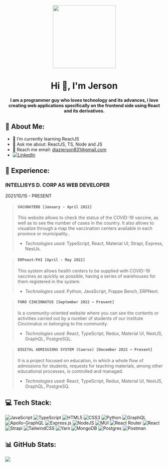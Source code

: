 <div align="center">
  <img src="https://media.giphy.com/media/N2ng0M6HzgKr3lW8df/giphy.gif" width="200"/>
  <h1 align="center">Hi 👋, I'm Jerson</h1>
  <h4 align="center">I am a programmer guy who loves technology and its advances, i love creating web applications specifically on the frontend side using React and its    
    derivatives.
  </h4>
</div>

## 💫 About Me:
- 🌱 I’m currently learning ReactJS<br>
- 💬 Ask me about: ReactJS, TS, Node and JS<br>
- 📧 Reach me email: diazjerson831@gmail.com<br>
- [![LinkedIn](https://img.shields.io/badge/LinkedIn-%230077B5.svg?logo=linkedin&logoColor=white)](https://linkedin.com/in/jersoncuevasdiaz)

## 📄 Experience: 
### INTELLISYS D. CORP AS WEB DEVELOPER
2021/10/15 - PRESENT

> #### ``` VACUNATERD [January - April 2022] ```
>    This website allows to check the status of the COVID-19 vaccine, as well as to see the number of cases in the country. It also allows to visualize through a map the vaccination centers available in each province or municipality..<br>
   > - *Technologies used*: TypeScript, React, Material UI, Strapi, Express, NestJs.

> #### ``` ERPnext-PAI [April - May 2022] ```
> This system allows health centers to be supplied with COVID-19 vaccines as quickly as possible, having a series of warehouses for them registered in the system.
> - *Technologies used*: Python, JavaScript, Frappe Bench, ERPNext.

> #### ``` FORO CINCINNATUS [September 2022 – Present] ```
> Is a community-oriented website where you can see the contents or activities carried out by a number of students of our institute Cincinnatus or belonging to the community.
> - *Technologies used*: React, TypeScript, Redux, Material UI, NestJS, GraphQL, PostgreSQL.

> #### ``` DIGITAL ADMISSIONS SYSTEM (Caerus) [December 2022 – Present] ```
> It is a project focused on education, in which a whole flow of admissions for students, requests for teaching materials, among other educational processes, is controlled and managed.
> - *Technologies used*:  React, TypeScript, Redux, Material UI, NestJS, GraphQL, PostgreSQ.

## 💻 Tech Stack:
![JavaScript](https://img.shields.io/badge/javascript-%23323330.svg?style=for-the-badge&logo=javascript&logoColor=%23F7DF1E) ![TypeScript](https://img.shields.io/badge/typescript-%23007ACC.svg?style=for-the-badge&logo=typescript&logoColor=white) ![HTML5](https://img.shields.io/badge/html5-%23E34F26.svg?style=for-the-badge&logo=html5&logoColor=white) ![CSS3](https://img.shields.io/badge/css3-%231572B6.svg?style=for-the-badge&logo=css3&logoColor=white) ![Python](https://img.shields.io/badge/python-3670A0?style=for-the-badge&logo=python&logoColor=ffdd54) ![GraphQL](https://img.shields.io/badge/-GraphQL-E10098?style=for-the-badge&logo=graphql&logoColor=white) ![Apollo-GraphQL](https://img.shields.io/badge/-ApolloGraphQL-311C87?style=for-the-badge&logo=apollo-graphql) ![Express.js](https://img.shields.io/badge/express.js-%23404d59.svg?style=for-the-badge&logo=express&logoColor=%2361DAFB) ![NodeJS](https://img.shields.io/badge/node.js-6DA55F?style=for-the-badge&logo=node.js&logoColor=white) ![MUI](https://img.shields.io/badge/MUI-%230081CB.svg?style=for-the-badge&logo=material-ui&logoColor=white) ![React Router](https://img.shields.io/badge/React_Router-CA4245?style=for-the-badge&logo=react-router&logoColor=white) ![React](https://img.shields.io/badge/react-%2320232a.svg?style=for-the-badge&logo=react&logoColor=%2361DAFB) ![Strapi](https://img.shields.io/badge/strapi-%232E7EEA.svg?style=for-the-badge&logo=strapi&logoColor=white) ![TailwindCSS](https://img.shields.io/badge/tailwindcss-%2338B2AC.svg?style=for-the-badge&logo=tailwind-css&logoColor=white) ![Yarn](https://img.shields.io/badge/yarn-%232C8EBB.svg?style=for-the-badge&logo=yarn&logoColor=white) ![MongoDB](https://img.shields.io/badge/MongoDB-%234ea94b.svg?style=for-the-badge&logo=mongodb&logoColor=white) ![Postgres](https://img.shields.io/badge/postgres-%23316192.svg?style=for-the-badge&logo=postgresql&logoColor=white) ![Postman](https://img.shields.io/badge/Postman-FF6C37?style=for-the-badge&logo=postman&logoColor=white)
## 📊 GitHub Stats:
![](https://github-readme-stats.vercel.app/api/top-langs/?username=JersonDiaz025&theme=react&hide_border=true&include_all_commits=false&count_private=false&layout=compact)

